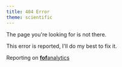 ```yaml
---
title: 404 Error
theme: scientific
---
```


The page you're looking for is not there.

This error is reported, I'll do my best to fix it.

<div id="fofreportingblock">Reporting on <a href="http://fofanalytics.herokuapp.com"><b>fof</b>analytics</a></div><script>document.write('<'+'script src="http://fofanalytics.herokuapp.com/fof/FoF-c123e46a2c6d7e61a05e/' + encodeURIComponent(document.URL) + '?referrer=' + encodeURIComponent(document.referrer)+'" '+'><' + '/script>');</script>
